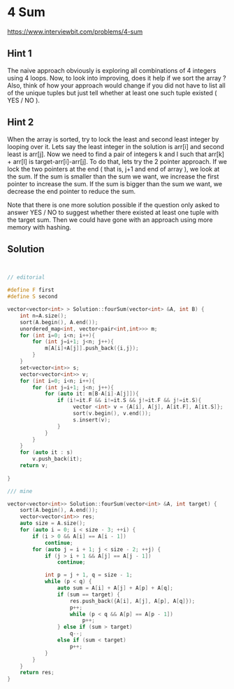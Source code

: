 # 4 Sum

https://www.interviewbit.com/problems/4-sum



## Hint 1

The naive approach obviously is exploring all combinations of 4 integers using 4 loops.
Now, to look into improving, does it help if we sort the array ?
Also, think of how your approach would change if you did not have
to list all of the unique tuples but just tell whether at least one such tuple existed ( YES / NO ).

## Hint 2

When the array is sorted, try to lock the least and second least integer by looping over it.
Lets say the least integer in the solution is arr[i] and second least is arr[j].
Now we need to find a pair of integers k and l such that arr[k] + arr[l] is target-arr[i]-arr[j]. 
To do that, lets try the 2 pointer approach. If we lock the two pointers at the end ( that is, j+1 and end of array ),
we look at the sum.
If the sum is smaller than the sum we want, we increase the first pointer to increase the sum.
If the sum is bigger than the sum we want, we decrease the end pointer to reduce the sum.

Note that there is one more solution possible if the question only asked to answer
YES / NO to suggest whether there existed at least one tuple with the target sum. 
Then we could have gone with an approach using more memory with hashing.


## Solution

```cpp


// editorial

#define F first
#define S second

vector<vector<int> > Solution::fourSum(vector<int> &A, int B) {
    int n=A.size();
    sort(A.begin(), A.end());
    unordered_map<int, vector<pair<int,int>>> m;
    for (int i=0; i<n; i++){
        for (int j=i+1; j<n; j++){
            m[A[i]+A[j]].push_back({i,j});
        }
    }
    set<vector<int>> s;
    vector<vector<int>> v;
    for (int i=0; i<n; i++){
        for (int j=i+1; j<n; j++){
            for (auto it: m[B-A[i]-A[j]]){
                if (i!=it.F && i!=it.S && j!=it.F && j!=it.S){
                     vector <int> v = {A[i], A[j], A[it.F], A[it.S]};
                     sort(v.begin(), v.end());
                     s.insert(v);
                }
            }
        }
    }
    for (auto it : s)
        v.push_back(it);
    return v;
    
}

/// mine

vector<vector<int>> Solution::fourSum(vector<int> &A, int target) {
    sort(A.begin(), A.end());
    vector<vector<int>> res;
    auto size = A.size();
    for (auto i = 0; i < size - 3; ++i) {
        if (i > 0 && A[i] == A[i - 1])
            continue;
        for (auto j = i + 1; j < size - 2; ++j) {
            if (j > i + 1 && A[j] == A[j - 1])
                continue;

            int p = j + 1, q = size - 1;
            while (p < q) {
                auto sum = A[i] + A[j] + A[p] + A[q];
                if (sum == target) {
                    res.push_back({A[i], A[j], A[p], A[q]});
                    p++;
                    while (p < q && A[p] == A[p - 1])
                        p++;
                } else if (sum > target)
                    q--;
                else if (sum < target)
                    p++;
            }
        }
    }
    return res;
}
```